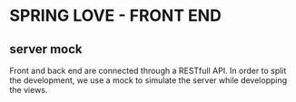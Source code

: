 # SPRING LOVE - FRONT END
## server mock
Front and back end are connected through a RESTfull API. In order to split the development, we use a mock to simulate the server while developping the views.
